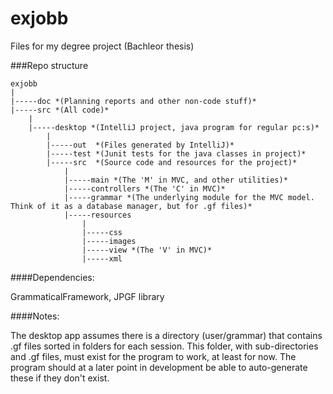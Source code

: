 ﻿# exjobb

Files for my degree project (Bachleor thesis)

###Repo structure

    exjobb
    |
    |-----doc *(Planning reports and other non-code stuff)*
    |-----src *(All code)*
    	|
    	|-----desktop *(IntelliJ project, java program for regular pc:s)*
    		|
    		|-----out  *(Files generated by IntelliJ)*
    		|-----test *(Junit tests for the java classes in project)*
    		|-----src  *(Source code and resources for the project)*
    			|
    			|-----main *(The 'M' in MVC, and other utilities)*
    			|-----controllers *(The 'C' in MVC)*
    			|-----grammar *(The underlying module for the MVC model. Think of it as a database manager, but for .gf files)*
    			|-----resources
    				|
    				|-----css
    				|-----images
    				|-----view *(The 'V' in MVC)*
    				|-----xml
    	



####Dependencies:

GrammaticalFramework, JPGF library

####Notes:

The desktop app assumes there is a directory (user/grammar) that contains .gf files sorted in folders for each session. This folder, with sub-directories and .gf files, must exist for the program to work, at least for now. The program should at a later point in development be able to auto-generate these if they don't exist. 
